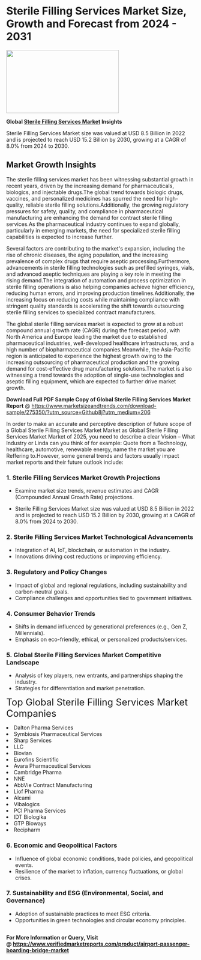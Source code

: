 <H1>Sterile Filling Services Market Size, Growth and Forecast from 2024 - 2031</H1><img class="aligncenter size-medium wp-image-584254" src="https://thirdeyenews.in/wp-content/uploads/2024/09/Global-Market-Research-300x168.jpeg" alt="" width="300" height="168" /><p><strong>Global&nbsp;<a href="https://www.marketsizeandtrends.com/download-sample/275350/?utm_source=Github8j?utm_medium=206">Sterile Filling Services Market</a> Insights</strong></p><p>Sterile Filling Services Market size was valued at USD 8.5 Billion in 2022 and is projected to reach USD 15.2 Billion by 2030, growing at a CAGR of 8.0% from 2024 to 2030.</p><p><h2>Market Growth Insights</h2> <p>The sterile filling services market has been witnessing substantial growth in recent years, driven by the increasing demand for pharmaceuticals, biologics, and injectable drugs.The global trend towards biologic drugs, vaccines, and personalized medicines has spurred the need for high-quality, reliable sterile filling solutions.Additionally, the growing regulatory pressures for safety, quality, and compliance in pharmaceutical manufacturing are enhancing the demand for contract sterile filling services.As the pharmaceutical industry continues to expand globally, particularly in emerging markets, the need for specialized sterile filling capabilities is expected to increase further.</p> <p>Several factors are contributing to the market's expansion, including the rise of chronic diseases, the aging population, and the increasing prevalence of complex drugs that require aseptic processing.Furthermore, advancements in sterile filling technologies such as prefilled syringes, vials, and advanced aseptic techniques are playing a key role in meeting the rising demand.The integration of automation and process optimization in sterile filling operations is also helping companies achieve higher efficiency, reducing human errors, and improving production timelines.Additionally, the increasing focus on reducing costs while maintaining compliance with stringent quality standards is accelerating the shift towards outsourcing sterile filling services to specialized contract manufacturers.</p> <p>The global sterile filling services market is expected to grow at a robust compound annual growth rate (CAGR) during the forecast period, with North America and Europe leading the market due to established pharmaceutical industries, well-developed healthcare infrastructures, and a high number of biopharmaceutical companies.Meanwhile, the Asia-Pacific region is anticipated to experience the highest growth owing to the increasing outsourcing of pharmaceutical production and the growing demand for cost-effective drug manufacturing solutions.The market is also witnessing a trend towards the adoption of single-use technologies and aseptic filling equipment, which are expected to further drive market growth.</p> <p><span class=""><strong>Download Full PDF Sample Copy of Global Sterile Filling Services Market Report</strong> @ <a href="https://www.marketsizeandtrends.com/download-sample/275350/?utm_source=Github8j?utm_medium=206" target="_blank">https://www.marketsizeandtrends.com/download-sample/275350/?utm_source=Github8j?utm_medium=206</a></span></p><p>In order to make an accurate and perceptive description of future scope of a Global&nbsp;Sterile Filling Services Market Market as Global&nbsp;Sterile Filling Services Market Market of 2025, you need to describe a clear Vision &ndash; What Industry or Linda can you think of for example: Quote from a Technology, healthcare, automotive, renewable energy, name the market you are Reffering to.However, some general trends and factors usually impact market reports and their future outlook include:</p><h3>1.&nbsp;<strong>Sterile Filling Services Market Growth Projections</strong></h3><ul><li>Examine market size trends, revenue estimates and CAGR (Compounded Annual Growth Rate) projections.</li><li><p>Sterile Filling Services Market size was valued at USD 8.5 Billion in 2022 and is projected to reach USD 15.2 Billion by 2030, growing at a CAGR of 8.0% from 2024 to 2030.</p></li></ul><h3>2.&nbsp;<strong>Sterile Filling Services Market Technological Advancements</strong></h3><ul><li>Integration of AI, IoT, blockchain, or automation in the industry.</li><li>Innovations driving cost reductions or improving efficiency.</li></ul><h3>3.&nbsp;<strong>Regulatory and Policy Changes</strong></h3><ul><li>Impact of global and regional regulations, including sustainability and carbon-neutral goals.</li><li>Compliance challenges and opportunities tied to government initiatives.</li></ul><h3>4.&nbsp;<strong>Consumer Behavior Trends</strong></h3><ul><li>Shifts in demand influenced by generational preferences (e.g., Gen Z, Millennials).</li><li>Emphasis on eco-friendly, ethical, or personalized products/services.</li></ul><h3>5.&nbsp;<strong>Global Sterile Filling Services Market Competitive Landscape</strong></h3><ul><li>Analysis of key players, new entrants, and partnerships shaping the industry.</li><li>Strategies for differentiation and market penetration.</li></ul><p data-pm-slice="1 1 []"><span style="color: inherit; font-family: inherit; font-size: 25px;">Top Global Sterile Filling Services Market Companies</span></p><div class="" data-test-id=""><p><li>Dalton Pharma Services</li><li> Symbiosis Pharmaceutical Services</li><li> Sharp Services</li><li> LLC</li><li> Biovian</li><li> Eurofins Scientific</li><li> Avara Pharmaceutical Services</li><li> Cambridge Pharma</li><li> NNE</li><li> AbbVie Contract Manufacturing</li><li> Liof Pharma</li><li> Alcami</li><li> Vibalogics</li><li> PCI Pharma Services</li><li> IDT Biologika</li><li> GTP Bioways</li><li> Recipharm</li></p></div><h3>6.&nbsp;<strong>Economic and Geopolitical Factors</strong></h3><ul><li>Influence of global economic conditions, trade policies, and geopolitical events.</li><li>Resilience of the market to inflation, currency fluctuations, or global crises.</li></ul><h3>7.&nbsp;<strong>Sustainability and ESG (Environmental, Social, and Governance)</strong></h3><ul><li>Adoption of sustainable practices to meet ESG criteria.</li><li>Opportunities in green technologies and circular economy principles.</li></ul><h2><strong style="font-size: 14px;">For More Information or Query, Visit @&nbsp;</strong><a style="background-color: #ffffff; font-size: 14px;" href="https://www.marketsizeandtrends.com/report/sterile-filling-services-market/" target="_blank">https://www.verifiedmarketreports.com/product/airport-passenger-boarding-bridge-market</a></h2>